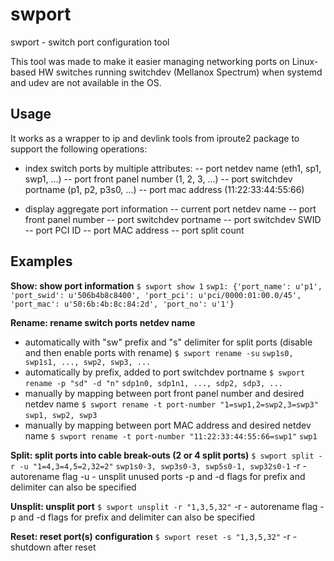 # swport
swport - switch port configuration tool

This tool was made to make it easier managing networking ports on Linux-based
HW switches running switchdev (Mellanox Spectrum) when systemd and udev are not
available in the OS.

## Usage
It works as a wrapper to ip and devlink tools from iproute2 package to support
the following operations:
- index switch ports by multiple attributes:
-- port netdev name (eth1, sp1, swp1, ...)
-- port front panel number (1, 2, 3, ...)
-- port switchdev portname (p1, p2, p3s0, ...)
-- port mac address (11:22:33:44:55:66)

- display aggregate port information
-- current port netdev name
-- port front panel number
-- port switchdev portname
-- port switchdev SWID
-- port PCI ID
-- port MAC address
-- port split count


## Examples
**Show: show port information**
`$ swport show 1`
`swp1: {'port_name': u'p1', 'port_swid': u'506b4b8c8400', 'port_pci': u'pci/0000:01:00.0/45', 'port_mac': u'50:6b:4b:8c:84:2d', 'port_no': u'1'}`

**Rename: rename switch ports netdev name**
* automatically with "sw" prefix and "s" delimiter for split ports (disable and then enable ports with rename)
`$ swport rename -su`
`swp1s0, swp1s1, ..., swp2, swp3, ...`
* automatically by prefix, added to port switchdev portname
`$ swport rename -p "sd" -d "n"`
`sdp1n0, sdp1n1, ..., sdp2, sdp3, ...`
* manually by mapping between port front panel number and desired netdev name
`$ swport rename -t port-number "1=swp1,2=swp2,3=swp3"`
`swp1, swp2, swp3`
* manually by mapping between port MAC address and desired netdev name
`$ swport rename -t port-number "11:22:33:44:55:66=swp1"`
`swp1`

**Split: split ports into cable break-outs (2 or 4 split ports)**
`$ swport split -r -u "1=4,3=4,5=2,32=2"`
`swp1s0-3, swp3s0-3, swp5s0-1, swp32s0-1`
-r - autorename flag
-u - unsplit unused ports
-p and -d flags for prefix and delimiter can also be specified

**Unsplit: unsplit port**
`$ swport unsplit -r "1,3,5,32"`
-r - autorename flag
-p and -d flags for prefix and delimiter can also be specified

**Reset: reset port(s) configuration**
`$ swport reset -s "1,3,5,32"`
-r - shutdown after reset
